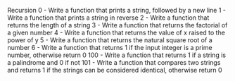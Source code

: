 Recursion
0 - Write a function that prints a string, followed by a new line
1 - Write a function that prints a string in reverse
2 - Write a function that returns the length of a string
3 - Write a function that returns the factorial of a given number
4 - Write a function that returns the value of x raised to the power of y
5 - Write a function that returns the natural square root of a number
6 - Write a function that returns 1 if the input integer is a prime number, otherwise return 0
100 - Write a function that returns 1 if a string is a palindrome and 0 if not
101 - Write a function that compares two strings and returns 1 if the strings can be considered identical, otherwise return 0
